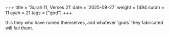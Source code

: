 +++
title = 'Surah 11, Verses 21'
date = '2025-08-27'
weight = 1494
surah = 11
ayah = 21
tags = ["god"]
+++

It is they who have ruined themselves, and whatever ˹gods˺ they fabricated will fail them.